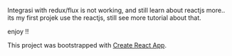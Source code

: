 Integrasi with redux/flux is not working, and still learn about reactjs more..
its my first projek use the reactjs, still see more tutorial about that.

enjoy !!


This project was bootstrapped with [Create React App](https://github.com/facebookincubator/create-react-app).


